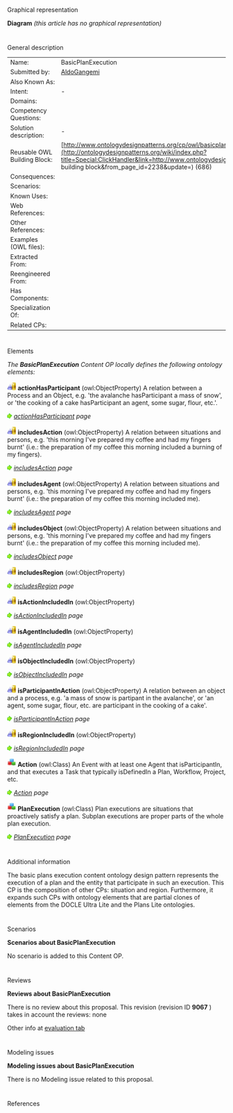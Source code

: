 # 

 Graphical representation



__Diagram__ 
_(this article has no graphical representation)_ 




# 

 General description




|  |  |
| --- | --- |
|  Name:  |  BasicPlanExecution  |
|  Submitted by:  | [AldoGangemi](../User/AldoGangemi.md "User:AldoGangemi")  |
|  Also Known As:  |  |
|  Intent:  |  -  |
|  Domains:  |  |
|  Competency Questions:  |  |
|  Solution description:  |  -  |
|  Reusable OWL Building Block:  | [http://www.ontologydesignpatterns.org/cp/owl/basicplanexecution.owl](http://ontologydesignpatterns.org/wiki/index.php?title=Special:ClickHandler&link=http://www.ontologydesignpatterns.org/cp/owl/basicplanexecution.owl&message=OWL building block&from_page_id=2238&update=)  (686)  |
|  Consequences:  |  |
|  Scenarios:  |  |
|  Known Uses:  |  |
|  Web References:  |  |
|  Other References:  |  |
|  Examples (OWL files):  |  |
|  Extracted From:  |  |
|  Reengineered From:  |  |
|  Has Components:  |  |
|  Specialization Of:  |  |
|  Related CPs:  |  |



  





# 

 Elements



_The
 __BasicPlanExecution__ 
 Content OP locally defines the following ontology elements:_ 





[![ObjectProperty](./20px-ObjectProperty.gif)](../Image/ObjectProperty.gif.md "ObjectProperty")
__actionHasParticipant__ 
 (owl:ObjectProperty) A relation between a Process and an Object, e.g. 'the avalanche hasParticipant a mass of snow', or 'the cooking of a cake hasParticipant an agent, some sugar, flour, etc.'.
 
[![](./11px-ArrowRight.gif)](../Image/ArrowRight.gif.md "ArrowRight.gif")
_[actionHasParticipant](http://ontologydesignpatterns.org/wiki/Submissions:BasicPlanExecution/actionHasParticipant "Submissions:BasicPlanExecution/actionHasParticipant") 
 page_ 



[![ObjectProperty](./20px-ObjectProperty.gif)](../Image/ObjectProperty.gif.md "ObjectProperty")
__includesAction__ 
 (owl:ObjectProperty) A relation between situations and persons, e.g. 'this morning I've prepared my coffee and had my fingers burnt' (i.e.: the preparation of my coffee this morning included a burning of my fingers).
 
[![](./11px-ArrowRight.gif)](../Image/ArrowRight.gif.md "ArrowRight.gif")
_[includesAction](./BasicPlanExecution/includesAction.md "Submissions:BasicPlanExecution/includesAction") 
 page_ 



[![ObjectProperty](./20px-ObjectProperty.gif)](../Image/ObjectProperty.gif.md "ObjectProperty")
__includesAgent__ 
 (owl:ObjectProperty) A relation between situations and persons, e.g. 'this morning I've prepared my coffee and had my fingers burnt' (i.e.: the preparation of my coffee this morning included me).
 
[![](./11px-ArrowRight.gif)](../Image/ArrowRight.gif.md "ArrowRight.gif")
_[includesAgent](./BasicPlanExecution/includesAgent.md "Submissions:BasicPlanExecution/includesAgent") 
 page_ 



[![ObjectProperty](./20px-ObjectProperty.gif)](../Image/ObjectProperty.gif.md "ObjectProperty")
__includesObject__ 
 (owl:ObjectProperty) A relation between situations and persons, e.g. 'this morning I've prepared my coffee and had my fingers burnt' (i.e.: the preparation of my coffee this morning included me).
 
[![](./11px-ArrowRight.gif)](../Image/ArrowRight.gif.md "ArrowRight.gif")
_[includesObject](./BasicPlanExecution/includesObject.md "Submissions:BasicPlanExecution/includesObject") 
 page_ 



[![ObjectProperty](./20px-ObjectProperty.gif)](../Image/ObjectProperty.gif.md "ObjectProperty")
__includesRegion__ 
 (owl:ObjectProperty)
 
[![](./11px-ArrowRight.gif)](../Image/ArrowRight.gif.md "ArrowRight.gif")
_[includesRegion](./BasicPlanExecution/includesRegion.md "Submissions:BasicPlanExecution/includesRegion") 
 page_ 



[![ObjectProperty](./20px-ObjectProperty.gif)](../Image/ObjectProperty.gif.md "ObjectProperty")
__isActionIncludedIn__ 
 (owl:ObjectProperty)
 
[![](./11px-ArrowRight.gif)](../Image/ArrowRight.gif.md "ArrowRight.gif")
_[isActionIncludedIn](./BasicPlanExecution/isActionIncludedIn.md "Submissions:BasicPlanExecution/isActionIncludedIn") 
 page_ 



[![ObjectProperty](./20px-ObjectProperty.gif)](../Image/ObjectProperty.gif.md "ObjectProperty")
__isAgentIncludedIn__ 
 (owl:ObjectProperty)
 
[![](./11px-ArrowRight.gif)](../Image/ArrowRight.gif.md "ArrowRight.gif")
_[isAgentIncludedIn](./BasicPlanExecution/isAgentIncludedIn.md "Submissions:BasicPlanExecution/isAgentIncludedIn") 
 page_ 



[![ObjectProperty](./20px-ObjectProperty.gif)](../Image/ObjectProperty.gif.md "ObjectProperty")
__isObjectIncludedIn__ 
 (owl:ObjectProperty)
 
[![](./11px-ArrowRight.gif)](../Image/ArrowRight.gif.md "ArrowRight.gif")
_[isObjectIncludedIn](./BasicPlanExecution/isObjectIncludedIn.md "Submissions:BasicPlanExecution/isObjectIncludedIn") 
 page_ 



[![ObjectProperty](./20px-ObjectProperty.gif)](../Image/ObjectProperty.gif.md "ObjectProperty")
__isParticipantInAction__ 
 (owl:ObjectProperty) A relation between an object and a process, e.g. 'a mass of snow is partipant in the avalanche', or 'an agent, some sugar, flour, etc. are participant in the cooking of a cake'.
 
[![](./11px-ArrowRight.gif)](../Image/ArrowRight.gif.md "ArrowRight.gif")
_[isParticipantInAction](./BasicPlanExecution/isParticipantInAction.md "Submissions:BasicPlanExecution/isParticipantInAction") 
 page_ 



[![ObjectProperty](./20px-ObjectProperty.gif)](../Image/ObjectProperty.gif.md "ObjectProperty")
__isRegionIncludedIn__ 
 (owl:ObjectProperty)
 
[![](./11px-ArrowRight.gif)](../Image/ArrowRight.gif.md "ArrowRight.gif")
_[isRegionIncludedIn](./BasicPlanExecution/isRegionIncludedIn.md "Submissions:BasicPlanExecution/isRegionIncludedIn") 
 page_ 



[![Class](./20px-Class.gif)](../Image/Class.gif.md "Class")
__Action__ 
 (owl:Class) An Event with at least one Agent that isParticipantIn, and that executes a Task that typically isDefinedIn a Plan, Workflow, Project, etc.
 
[![](./11px-ArrowRight.gif)](../Image/ArrowRight.gif.md "ArrowRight.gif")
_[Action](../Action/Action.md "Submissions:BasicPlanExecution/Action") 
 page_ 



[![Class](./20px-Class.gif)](../Image/Class.gif.md "Class")
__PlanExecution__ 
 (owl:Class) Plan executions are situations that proactively satisfy a plan. Subplan executions are proper parts of the whole plan execution.
 
[![](./11px-ArrowRight.gif)](../Image/ArrowRight.gif.md "ArrowRight.gif")
_[PlanExecution](./BasicPlanExecution.md "Submissions:BasicPlanExecution/PlanExecution") 
 page_ 


# 

 Additional information



 The basic plans execution content ontology design pattern represents the execution of a plan and the entity that participate in such an execution. This CP is the composition of other CPs: situation and region. Furthermore, it expands such CPs with ontology elements that are partial clones of elements from the DOCLE Ultra Lite and the Plans Lite ontologies.
 



# 

 Scenarios




__Scenarios about BasicPlanExecution__ 


 No scenario is added to this Content OP.
 




# 

 Reviews




__Reviews about BasicPlanExecution__ 


 There is no review about this proposal.
This revision (revision ID
 __9067__ 
 ) takes in account the reviews: none
 



 Other info at
 [evaluation tab](http://ontologydesignpatterns.org/wiki/index.php?title=Submissions:BasicPlanExecution&action=evaluation "http://ontologydesignpatterns.org/wiki/index.php?title=Submissions:BasicPlanExecution&action=evaluation") 





  





# 

 Modeling issues




__Modeling issues about BasicPlanExecution__ 


 There is no Modeling issue related to this proposal.
 




  





# 

 References